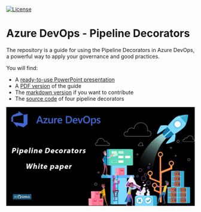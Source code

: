 [![License](https://img.shields.io/badge/License-Apache_2.0-blue.svg)](https://opensource.org/licenses/Apache-2.0)

# Azure DevOps - Pipeline Decorators

The repository is a guide for using the Pipeline Decorators in Azure DevOps, a powerful way to apply your governance and good practices.

You will find:

- A [ready-to-use PowerPoint presentation](presentation/Azure%20DevOps%20-%20pipeline%20decorators.pptx)
- A [PDF version](dest/AzureDevOps-Pipeline-Decorators.pdf) of the guide
- The [markdown version](content/pipeline-decorators.md) if you want to contribute
- The [source code](src/) of four pipeline decorators

![Pipeline Decorators White Paper](content/social/facebook-banner.jpg)